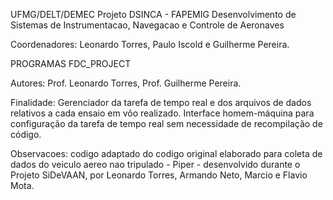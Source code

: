 UFMG/DELT/DEMEC
Projeto DSINCA - FAPEMIG
Desenvolvimento de Sistemas de Instrumentacao, Navegacao e Controle de Aeronaves

Coordenadores: Leonardo Torres, Paulo Iscold e Guilherme Pereira.

PROGRAMAS FDC\_PROJECT

Autores: Prof. Leonardo Torres, Prof. Guilherme Pereira.

Finalidade: Gerenciador da tarefa de tempo real e dos arquivos de dados relativos a cada ensaio em vôo realizado. Interface homem-máquina para configuração da tarefa de tempo real sem necessidade de recompilação de código.

Observacoes: codigo adaptado do codigo original elaborado para coleta de dados do veiculo aereo nao tripulado - Piper - desenvolvido durante o Projeto SiDeVAAN, por Leonardo Torres, Armando Neto, Marcio e Flavio Mota.